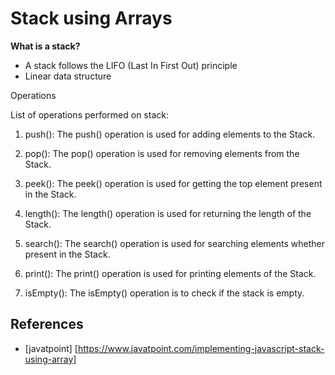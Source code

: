 # Stack using Arrays

**What is a stack?** </br>

- A stack follows the LIFO (Last In First Out) principle </br>
- Linear data structure </br>

Operations

List of operations performed on stack:

1. push(): The push() operation is used for adding elements to the Stack. </br>

2. pop(): The pop() operation is used for removing elements from the Stack. </br>

3. peek(): The peek() operation is used for getting the top element present in the Stack. </br>

4. length(): The length() operation is used for returning the length of the Stack. </br>

5. search(): The search() operation is used for searching elements whether present in the Stack. </br>

6. print(): The print() operation is used for printing elements of the Stack. </br>

7. isEmpty(): The isEmpty() operation is to check if the stack is empty. </br>

## References

- [javatpoint] [https://www.javatpoint.com/implementing-javascript-stack-using-array]

